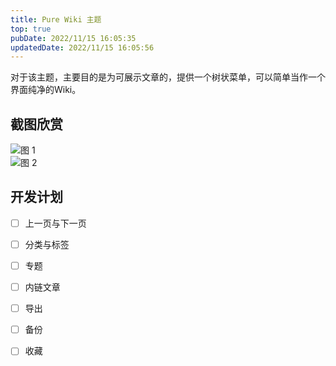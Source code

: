 ```yaml
---
title: Pure Wiki 主题
top: true
pubDate: 2022/11/15 16:05:35
updatedDate: 2022/11/15 16:05:56
---
```


对于该主题，主要目的是为可展示文章的，提供一个树状菜单，可以简单当作一个界面纯净的Wiki。

## 截图欣赏

![图 1](/article/Pure%20Wiki%20%E5%BC%80%E5%8F%91%E8%AE%A1%E5%88%92_2022-11-15_15-16-09-33.png)  
![图 2](/article/Pure%20Wiki%20%E5%BC%80%E5%8F%91%E8%AE%A1%E5%88%92_2022-11-15_15-16-09-58.png)  


## 开发计划

- [ ] 上一页与下一页
- [ ] 分类与标签
- [ ] 专题
- [ ] 内链文章
- [ ] 导出
- [ ] 备份
- [ ] 收藏
 